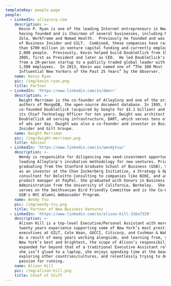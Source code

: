 ```yaml
---
templateKey: people-page
people:
  - LinkedIn: alleycorp.com
    description: >-
      Kevin P. Ryan is one of the leading Internet entrepreneurs in New York,
      having founded and is Chairman of several businesses, including MongoDB,
      Zola, Workframe and Nomad Health.  Previously he founded and was Chairman
      of Business Insider and GILT.  Combined, these companies have raised more
      than $700 million in venture capital funding and currently employ almost
      2,000 people.  Previously, Kevin helped build DoubleClick from 1996 to
      2005, first as President and later as CEO.  He led DoubleClick's growth
      from a 20-person startup to a publicly traded global leader with over
      1,500 employees.  In 2013, Kevin was named one of “The 100 Most
      Influential New Yorkers of the Past 25 Years” by the Observer.
    name: Kevin Ryan
    pic: /img/kevin-ryan.png
    title: Partner
  - LinkedIn: 'https://www.linkedin.com/in/dmerr'
    description: >-
      Dwight Merriman is the co-founder of AlleyCorp and one of the original
      authors of MongoDB, the open-source document database. In 1995, he
      co-founded DoubleClick (acquired by Google for $3.1 billion) and served as
      its Chief Technology Officer for ten years. Dwight was architect of the
      DoubleClick ad serving infrastructure, DART, which serves tens of billions
      of ads per day. Dwight was also a co-founder and investor in Business
      Insider and Gilt Groupe.
    name: Dwight Merriman
    pic: /img/dwight-merriman.png
    title: Advisor
  - LinkedIn: 'https://www.linkedin.com/in/wendytsu/'
    description: >-
      Wendy is responsible for diligencing new seed-investment opportunities and
      leading AlleyCorp's incubation methodology for new ventures. Prior to
      graduating from the Stanford Graduate School of Business (GSB), She worked
      as an investor at the Chan Zuckerberg Initiative, a Strategy & Operations
      consultant for Deloitte Consulting to companies like NIKE, and as a
      product manager at PayPal. She graduated with honors in Business
      Administration from the University of California, Berkeley.  She currently
      serves on the Smithsonian Bird Friendly Committee and is the Co-Chair of
      GSB's NYC Alumni Ambassador Program. 
    name: Wendy Tsu
    pic: /img/wendy-tsu.png
    title: Partner of New Business Ventures
  - LinkedIn: 'https://www.linkedin.com/in/alison-hill-316a7329'
    description: >-
      Alison Hill is a top-level Executive/Personal Assistant with more than
      twenty years experience supporting some of New York’s most prestigious
      executives at GILT, Cole Haan, GUCCI, Citicorp, and Cushman & Wakefield.
      As a result of many years working alongside, and learning from, some of
      New York’s best and brightest, the scope of Alison’s responsibilities have
      expanded far beyond that of a traditional Executive Assistant role.  When
      she isn’t glued to a laptop, she enjoys spending time at the beach,
      exploring other countries/cultures, and relentlessly trying to develop a
      passion for running.
    name: Alison Hill
    pic: /img/alison-hill.png
    title: Chief of Stuff
---
```


